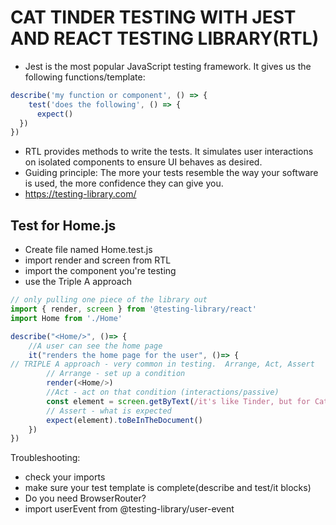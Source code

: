 

# CAT TINDER TESTING WITH JEST AND REACT TESTING LIBRARY(RTL)

- Jest is the most popular JavaScript testing framework.  It gives us the following functions/template:
```javascript
describe('my function or component', () => {
    test('does the following', () => {
      expect()
  })
})
```
- RTL provides methods to write the tests. It simulates user interactions on isolated components to ensure UI behaves as desired.
- Guiding principle: The more your tests resemble the way your software is used, the more confidence they can give you.
- https://testing-library.com/


## Test for Home.js
- Create file named Home.test.js
- import render and screen from RTL
- import the component you're testing
- use the Triple A approach

```javascript
// only pulling one piece of the library out
import { render, screen } from '@testing-library/react'
import Home from './Home'

describe("<Home/>", ()=> {
    //A user can see the home page
    it("renders the home page for the user", ()=> {
// TRIPLE A approach - very common in testing.  Arrange, Act, Assert
        // Arrange - set up a condition
        render(<Home/>)
        //Act - act on that condition (interactions/passive)
        const element = screen.getByText(/it's like Tinder, but for Cats!/i)  <--- regex(not required)
        // Assert - what is expected
        expect(element).toBeInTheDocument()
    })
})
```

Troubleshooting:

- check your imports
- make sure your test template is complete(describe and test/it blocks)
- Do you need BrowserRouter?
- import userEvent from @testing-library/user-event